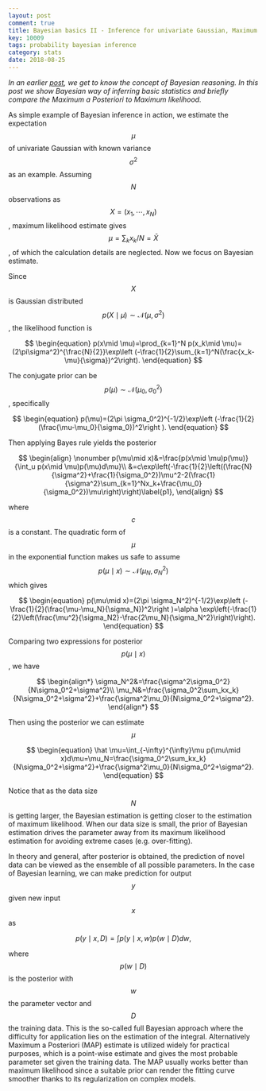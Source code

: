 ```yaml
---
layout: post
comment: true
title: Bayesian basics II - Inference for univariate Gaussian, Maximum a Posteriori vs Maximum likelihood
key: 10009
tags: probability bayesian inference
category: stats
date: 2018-08-25
---
```


*In an earlier [post](https://linlinzhao.com/probability/2015/07/12/Bayesian-basics1-way-of-reasoning.html), we get to know the concept of Bayesian reasoning. In this post we show Bayesian way of inferring basic statistics and briefly compare the Maximum a Posteriori to Maximum likelihood.*

As simple example of Bayesian inference in action, we estimate the expectation $$\mu$$ of univariate Gaussian with known variance $$\sigma^2$$ as an example. 
Assuming $$N$$ observations as $$X=(x_1,\cdots, x_N)$$, maximum likelihood estimate gives $$\mu=\sum_kx_k/N=\bar X$$, of which the calculation details are neglected. Now we focus on Bayesian estimate. 

<!--more-->
Since $$X$$ is Gaussian distributed $$p(X\mid \mu)\sim \mathcal N(\mu, \sigma^2)$$, the likelihood function is

$$
\begin{equation}
p(x\mid \mu)=\prod_{k=1}^N p(x_k\mid \mu)=(2\pi\sigma^2)^{\frac{N}{2}}\exp\left (-\frac{1}{2}\sum_{k=1}^N(\frac{x_k-\mu}{\sigma})^2\right).
\end{equation}
$$

The conjugate prior can be $$p(\mu)\sim \mathcal N(\mu_0, \sigma_0^2)$$, specifically 

$$
\begin{equation}
p(\mu)=(2\pi \sigma_0^2)^{-1/2}\exp\left (-\frac{1}{2}(\frac{\mu-\mu_0}{\sigma_0})^2\right ).
\end{equation}
$$

Then applying Bayes rule yields the posterior

$$
\begin{align}
\nonumber p(\mu\mid x)&=\frac{p(x\mid \mu)p(\mu)}{\int_u p(x\mid \mu)p(\mu)d\mu}\\
 &=c\exp\left(-\frac{1}{2}\left((\frac{N}{\sigma^2}+\frac{1}{\sigma_0^2})\mu^2-2(\frac{1}{\sigma^2}\sum_{k=1}^Nx_k+\frac{\mu_0}{\sigma_0^2})\mu\right)\right)\label{p1},
\end{align}
$$

where $$c$$ is a constant. The quadratic form of $$\mu$$ in the exponential function makes us safe to assume $$p(\mu\mid x)\sim \mathcal N(\mu_N, \sigma_N^2)$$ which gives

$$
\begin{equation}
p(\mu\mid x)=(2\pi \sigma_N^2)^{-1/2}\exp\left (-\frac{1}{2}(\frac{\mu-\mu_N}{\sigma_N})^2\right )=\alpha \exp\left(-\frac{1}{2}\left(\frac{\mu^2}{\sigma_N2}-\frac{2\mu_N}{\sigma_N^2}\right)\right).
\end{equation}
$$

Comparing two expressions for posterior $$p(\mu\mid x)$$, we have

$$
\begin{align*}
\sigma_N^2&=\frac{\sigma^2\sigma_0^2}{N\sigma_0^2+\sigma^2}\\
\mu_N&=\frac{\sigma_0^2\sum_kx_k}{N\sigma_0^2+\sigma^2}+\frac{\sigma^2\mu_0}{N\sigma_0^2+\sigma^2}.
\end{align*}
$$

Then using the posterior we can estimate $$\mu$$ 

$$
\begin{equation}
\hat \mu=\int_{-\infty}^{\infty}\mu p(\mu\mid x)d\mu=\mu_N=\frac{\sigma_0^2\sum_kx_k}{N\sigma_0^2+\sigma^2}+\frac{\sigma^2\mu_0}{N\sigma_0^2+\sigma^2}.
\end{equation}
$$

Notice that as the data size $$N$$ is getting larger, the Bayesian estimation is getting closer to the estimation of maximum likelihood. When our data size is small, the prior of Bayesian estimation drives the parameter away from its maximum likelihood estimation for avoiding extreme cases (e.g. over-fitting). 

In theory and general, after posterior is obtained, the prediction of novel data can be viewed as the ensemble of all possible parameters. In the case of Bayesian learning, we can make prediction for output $$y$$ given new input $$x$$ as

$$
\begin{equation}
p(y\mid x, D)=\int p(y\mid x, w)p(w\mid D)dw,
\end{equation}
$$

where $$p(w\mid D)$$ is the posterior with $$w$$ the parameter vector and $$D$$ the training data. 
This is the so-called full Bayesian approach where the difficulty for application lies on the estimation of the integral. 
Alternatively Maximum a Posteriori (MAP) estimate is utilized widely for practical purposes, which is a point-wise estimate and gives the most probable parameter set given the training data. The MAP usually works better than maximum likelihood since a suitable prior can render the fitting curve smoother thanks to its regularization on complex models.

